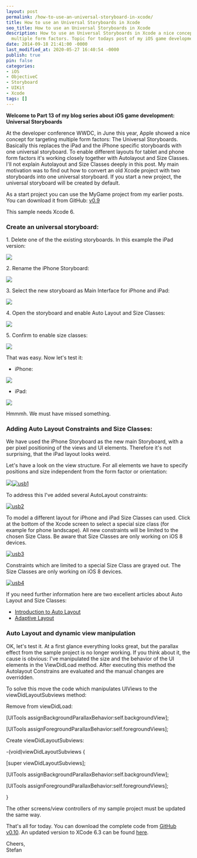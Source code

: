 ```yaml
---
layout: post
permalink: /how-to-use-an-universal-storyboard-in-xcode/
title: How to use an Universal Storyboards in Xcode
seo_title: How to use an Universal Storyboards in Xcode
description: How to use an Universal Storyboards in Xcode a nice concept for targeting
  multiple form factors. Topic for todays post of my iOS game development blog
date: 2014-09-18 21:41:00 -0000
last_modified_at: 2020-05-27 16:40:54 -0000
publish: true
pin: false
categories:
- iOS
- ObjectiveC
- Storyboard
- UIKit
- Xcode
tags: []
---
```

**Welcome to Part 13 of my blog series about iOS game development: Universal Storyboards**

At the developer conference WWDC, in June this year, Apple showed a nice concept for targeting multiple form factors: The Universal Storyboards. Basically this replaces the iPad and the iPhone specific storyboards with one universal storyboard. To enable different layouts for tablet and phone form factors it's working closely together with Autolayout and Size Classes. I'll not explain Autolayout and Size Classes deeply in this post. My main motivation was to find out how to convert an old Xcode project with two storyboards into one universal storyboard. If you start a new project, the universal storyboard will be created by default.

As a start project you can use the MyGame project from my earlier posts. You can download it from GitHub: [v0.9](https://github.com/stfnjstn/MyFirstGame/releases/tag/v0.9)

This sample needs Xcode 6.

### Create an universal storyboard:

1\. Delete one of the the existing storyboards. In this example the iPad version:

[![](/assets/wp-content/uploads/2014/09/Bildschirmfoto-2014-08-10-um-23.43.12.png)](/assets/wp-content/uploads/2014/09/Bildschirmfoto-2014-08-10-um-23.43.12.png)

2\. Rename the iPhone Storyboard:

[![](/assets/wp-content/uploads/2014/09/Bildschirmfoto-2014-08-10-um-23.43.54-1.jpg)](/assets/wp-content/uploads/2014/09/Bildschirmfoto-2014-08-10-um-23.43.54-1.jpg)

3\. Select the new storyboard as Main Interface for iPhone and iPad:

[![](/assets/wp-content/uploads/2014/09/Bildschirmfoto-2014-08-10-um-23.44.29.png)](/assets/wp-content/uploads/2014/09/Bildschirmfoto-2014-08-10-um-23.44.29.png)

4\. Open the storyboard and enable Auto Layout and Size Classes:

[![](/assets/wp-content/uploads/2014/09/Bildschirmfoto-2014-08-10-um-23.47.29.png)](/assets/wp-content/uploads/2014/09/Bildschirmfoto-2014-08-10-um-23.47.29.png)

5\. Confirm to enable size classes:

[![](/assets/wp-content/uploads/2014/09/Bildschirmfoto-2014-08-10-um-23.47.37-1.jpg)](/assets/wp-content/uploads/2014/09/Bildschirmfoto-2014-08-10-um-23.47.37-1.jpg)

That was easy. Now let's test it:

  * iPhone:



[![](/assets/wp-content/uploads/2014/09/Foto-1-1.jpg)](/assets/wp-content/uploads/2014/09/Foto-1-1.jpg)

  * iPad:



[![](/assets/wp-content/uploads/2014/09/IMG_0002_2.jpg)](/assets/wp-content/uploads/2014/09/IMG_0002_2.jpg)

Hmmmh. We must have missed something.

### Adding Auto Layout Constraints and Size Classes:

We have used the iPhone Storyboard as the new main Storyboard, with a per pixel positioning of the views and UI elements. Therefore it's not surprising, that the iPad layout looks weird. 

Let's have a look on the view structure. For all elements we have to specify positions and size independent from the form factor or orientation:

[![](/assets/wp-content/uploads/2014/09/Bildschirmfoto%2B2014-08-14%2Bum%2B00.59.08.png)](/assets/wp-content/uploads/2014/09/Bildschirmfoto%2B2014-08-14%2Bum%2B00.59.08.png)[![usb1](/assets/wp-content/uploads/2014/09/usb1.png)](/assets/wp-content/uploads/2014/09/usb1.png)

To address this I've added several AutoLayout constraints:

[![usb2](/assets/wp-content/uploads/2014/09/usb2-1-300x210.jpg)](/assets/wp-content/uploads/2014/09/usb2-1.jpg)

To model a different layout for iPhone and iPad Size Classes can used. Click at the bottom of the Xcode screen to select a special size class (for example for phone landscape). All new constraints will be limited to the chosen Size Class. Be aware that Size Classes are only working on iOS 8 devices.

[![usb3](/assets/wp-content/uploads/2014/09/usb3-1-221x300.jpg)](/assets/wp-content/uploads/2014/09/usb3-1.jpg)

Constraints which are limited to a special Size Class are grayed out. The Size Classes are only working on iOS 8 devices.

[![usb4](/assets/wp-content/uploads/2014/09/usb4-1-300x205.jpg)](/assets/wp-content/uploads/2014/09/usb4-1.jpg)

If you need further information here are two excellent articles about Auto Layout and Size Classes:

  * [Introduction to Auto Layout](http://www.appcoda.com/introduction-auto-layout/)
  * [Adaptive Layout](http://www.shinobicontrols.com/blog/posts/2014/07/28/ios8-day-by-day-day-7-adaptive-layout-and-uitraitcollection)



### Auto Layout and dynamic view manipulation

OK, let's test it. At a first glance everything looks great, but the parallax effect from the sample project is no longer working. If you think about it, the cause is obvious: I've manipulated the size and the behavior of the UI elements in the ViewDidLoad method. After executing this method the Autolayout Constrains are evaluated and the manual changes are overridden.

To solve this move the code which manipulates UIViews to the viewDidLayoutSubviews method:

Remove from viewDidLoad:

[UITools assignBackgroundParallaxBehavior:self.backgroundView];

[UITools assignForegroundParallaxBehavior:self.foregroundViews];

Create viewDidLayoutSubviews:

-(void)viewDidLayoutSubviews {

[super viewDidLayoutSubviews];

[UITools assignBackgroundParallaxBehavior:self.backgroundView];

[UITools assignForegroundParallaxBehavior:self.foregroundViews];

}

The other screens/view controllers of my sample project must be updated the same way.

That's all for today. You can download the complete code from [GitHub v0.10](https://github.com/stfnjstn/MyFirstGame/releases/tag/v0.10). An updated version to XCode 6.3 can be found [here](https://github.com/stfnjstn/MyFirstGame).

Cheers,   
Stefan
